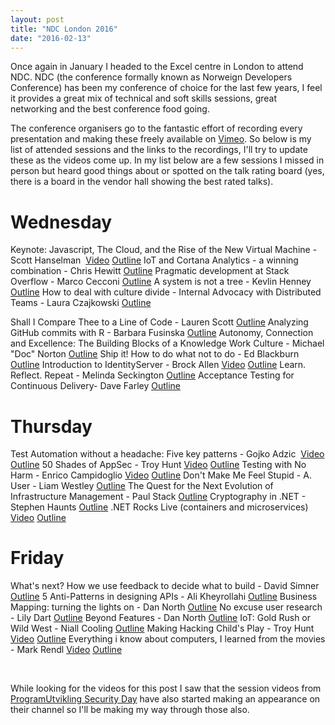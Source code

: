 ```yaml
---
layout: post
title: "NDC London 2016"
date: "2016-02-13"
---
```


Once again in January I headed to the Excel centre in London to attend NDC. NDC (the conference formally known as Norweign Developers Conference) has been my conference of choice for the last few years, I feel it provides a great mix of technical and soft skills sessions, great networking and the best conference food going.

The conference organisers go to the fantastic effort of recording every presentation and making these freely available on [Vimeo](https://vimeo.com/channels/1027318). So below is my list of attended sessions and the links to the recordings, I'll try to update these as the videos come up. In my list below are a few sessions I missed in person but heard good things about or spotted on the talk rating board (yes, there is a board in the vendor hall showing the best rated talks).

# **Wednesday**

Keynote: Javascript, The Cloud, and the Rise of the New Virtual Machine - Scott Hanselman  [Video](https://vimeo.com/153120762) [Outline](http://ndc-london.com/talk/keynote/) IoT and Cortana Analytics - a winning combination - Chris Hewitt [Outline](http://ndc-london.com/talk/iot-and-cortana-analytics-a-winning-combination/) Pragmatic development at Stack Overflow - Marco Cecconi [Outline](http://ndc-london.com/talk/pragmatic-development-at-stack-overflow/) A system is not a tree - Kevlin Henney [Outline](http://ndc-london.com/talk/a-system-is-not-a-tree/) How to deal with culture divide - Internal Advocacy with Distributed Teams - Laura Czajkowski [Outline](http://ndc-london.com/talk/how-to-deal-with-culture-divide-internal-advocacy-with-distributed-teams/)

Shall I Compare Thee to a Line of Code - Lauren Scott [Outline](http://ndc-london.com/talk/shall-i-compare-thee-to-a-line-of-code/) Analyzing GitHub commits with R - Barbara Fusinska [Outline](http://ndc-london.com/talk/analysing-github-commits-with-r/) Autonomy, Connection and Excellence: The Building Blocks of a Knowledge Work Culture - Michael "Doc" Norton [Outline](http://ndc-london.com/talk/analysing-github-commits-with-r/) Ship it! How to do what not to do - Ed Blackburn [Outline](http://ndc-london.com/talk/ship-it-how-to-do-what-not-to-do/) Introduction to IdentityServer - Brock Allen [Video](https://vimeo.com/154172925) [Outline](http://ndc-london.com/talk/introduction-to-identityserver/) Learn. Reflect. Repeat - Melinda Seckington [Outline](http://ndc-london.com/talk/learn-reflect-repeat/) Acceptance Testing for Continuous Delivery- Dave Farley [Outline](http://ndc-london.com/talk/acceptance-testing-for-continuous-delivery/)

# **Thursday**

Test Automation without a headache: Five key patterns - Gojko Adzic  [Video](https://vimeo.com/154289460) [Outline](http://ndc-london.com/talk/test-automation-without-a-headache-five-key-patterns/) 50 Shades of AppSec - Troy Hunt [Video](https://vimeo.com/153220272) [Outline](http://ndc-london.com/talk/50-shades-of-appsec/) Testing with No Harm - Enrico Campidoglio [Video](https://vimeo.com/154312751) [Outline](http://ndc-london.com/talk/testing-with-no-harm/) Don't Make Me Feel Stupid - A. User - Liam Westley [Outline](http://ndc-london.com/talk/dont-make-me-feel-stupid-a-user/) The Quest for the Next Evolution of Infrastructure Management - Paul Stack [Outline](http://ndc-london.com/talk/the-quest-for-the-next-evolution-of-infrastructure-management/) Cryptography in .NET - Stephen Haunts [Outline](http://ndc-london.com/talk/cryptography-in-net/) .NET Rocks Live (containers and microservices) [Video](https://vimeo.com/154848404) [Outline](http://ndc-london.com/talk/net-rocks-live/)

# **Friday**

What's next? How we use feedback to decide what to build - David Simner [Outline](http://ndc-london.com/talk/whats-next-how-we-use-feedback-to-decide-what-to-build/) 5 Anti-Patterns in designing APIs - Ali Kheyrollahi [Outline](http://ndc-london.com/talk/5-anti-patterns-in-designing-apis/) Business Mapping: turning the lights on - Dan North [Outline](http://ndc-london.com/talk/business-mapping-turning-the-lights-on/) No excuse user research - Lily Dart [Outline](http://ndc-london.com/talk/no-excuse-user-research/) Beyond Features - Dan North [Outline](http://ndc-london.com/talk/beyond-features/) IoT: Gold Rush or Wild West - Niall Cooling [Outline](http://ndc-london.com/talk/iot-gold-rush-or-wild-west/) Making Hacking Child's Play - Troy Hunt [Video](https://vimeo.com/153908385) [Outline](http://ndc-london.com/talk/making-hacking-childs-play/) Everything i know about computers, I learned from the movies - Mark Rendl [Video](https://vimeo.com/154025470) [Outline](http://ndc-london.com/talk/everything-i-know-about-computers-i-learned-from-the-movies/)

 

While looking for the videos for this post I saw that the session videos from [ProgramUtvikling Security Day](https://vimeo.com/channels/1027363) have also started making an appearance on their channel so I'll be making my way through those also.
